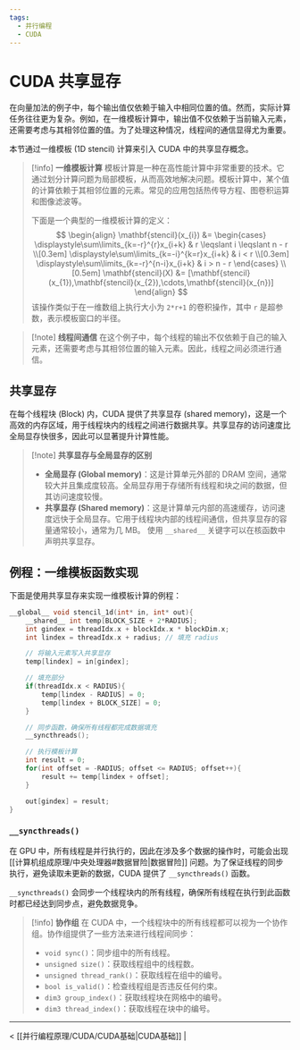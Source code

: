 ```yaml
---
tags:
  - 并行编程
  - CUDA
---
```


# CUDA 共享显存

在向量加法的例子中，每个输出值仅依赖于输入中相同位置的值。然而，实际计算任务往往更为复杂。例如，在一维模板计算中，输出值不仅依赖于当前输入元素，还需要考虑与其相邻位置的值。为了处理这种情况，线程间的通信显得尤为重要。

本节通过一维模板 (1D stencil) 计算来引入 CUDA 中的共享显存概念。

> [!info] **一维模板计算**
> 模板计算是一种在高性能计算中非常重要的技术。它通过划分计算问题为局部模板，从而高效地解决问题。模板计算中，某个值的计算依赖于其相邻位置的元素。常见的应用包括热传导方程、图卷积运算和图像滤波等。
>
> 下面是一个典型的一维模板计算的定义：
> $$
> \begin{align}
>	\mathbf{stencil}(x_{i}) &= \begin{cases}
>	\displaystyle\sum\limits_{k=-r}^{r}x_{i+k} & r \leqslant i \leqslant n - r \\[0.3em]
>	\displaystyle\sum\limits_{k=-i}^{k=r}x_{i+k} & i < r \\[0.3em]
>	\displaystyle\sum\limits_{k=-r}^{n-i}x_{i+k} & i > n - r
>	\end{cases} \\[0.5em]
> \mathbf{stencil}(X) &= [\mathbf{stencil}(x_{1}),\mathbf{stencil}(x_{2}),\cdots,\mathbf{stencil}(x_{n})]
> \end{align}
> $$
该操作类似于在一维数组上执行大小为 `2*r+1` 的卷积操作，其中 `r` 是超参数，表示模板窗口的半径。

> [!note] **线程间通信**
> 在这个例子中，每个线程的输出不仅依赖于自己的输入元素，还需要考虑与其相邻位置的输入元素。因此，线程之间必须进行通信。

## 共享显存

在每个线程块 (Block) 内，CUDA 提供了共享显存 (shared memory)，这是一个高效的内存区域，用于线程块内的线程之间进行数据共享。共享显存的访问速度比全局显存快很多，因此可以显著提升计算性能。

> [!note] **共享显存与全局显存的区别**
> - **全局显存 (Global memory)**：这是计算单元外部的 DRAM 空间，通常较大并且集成度较高。全局显存用于存储所有线程和块之间的数据，但其访问速度较慢。
> - **共享显存 (Shared memory)**：这是计算单元内部的高速缓存，访问速度远快于全局显存。它用于线程块内部的线程间通信，但共享显存的容量通常较小，通常为几 MB。
> 使用 `__shared__` 关键字可以在核函数中声明共享显存。

## 例程：一维模板函数实现

下面是使用共享显存来实现一维模板计算的例程：

```cpp
__global__ void stencil_1d(int* in, int* out){
    __shared__ int temp[BLOCK_SIZE + 2*RADIUS];
    int gindex = threadIdx.x + blockIdx.x * blockDim.x;
    int lindex = threadIdx.x + radius; // 填充 radius

    // 将输入元素写入共享显存
    temp[lindex] = in[gindex];

    // 填充部分
    if(threadIdx.x < RADIUS){
        temp[lindex - RADIUS] = 0;
        temp[lindex + BLOCK_SIZE] = 0;
    }

    // 同步函数，确保所有线程都完成数据填充
    __syncthreads();

    // 执行模板计算
    int result = 0;
    for(int offset = -RADIUS; offset <= RADIUS; offset++){
        result += temp[lindex + offset];
    }

    out[gindex] = result;
}
```

### `__syncthreads()`

在 GPU 中，所有线程是并行执行的，因此在涉及多个数据的操作时，可能会出现 [[计算机组成原理/中央处理器#数据冒险|数据冒险]] 问题。为了保证线程的同步执行，避免读取未更新的数据，CUDA 提供了 `__syncthreads()` 函数。

`__syncthreads()` 会同步一个线程块内的所有线程，确保所有线程在执行到此函数时都已经达到同步点，避免数据竞争。

> [!info] **协作组**
> 在 CUDA 中，一个线程块中的所有线程都可以视为一个协作组。协作组提供了一些方法来进行线程间同步：
>
> - `void sync()`：同步组中的所有线程。
> - `unsigned size()`：获取线程组中的线程数。
> - `unsigned thread_rank()`：获取线程在组中的编号。
> - `bool is_valid()`：检查线程组是否违反任何约束。
> - `dim3 group_index()`：获取线程块在网格中的编号。
> - `dim3 thread_index()`：获取线程在块中的编号。

---
< [[并行编程原理/CUDA/CUDA基础|CUDA基础]] |
